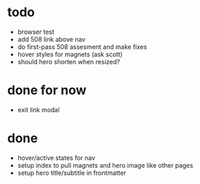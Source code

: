 # todo
- browser test
- add 508 link above nav
- do first-pass 508 assesment and make fixes
- hover styles for magnets (ask scott)
- should hero shorten when resized?

# done for now
- exit link modal

# done
- hover/active states for nav
- setup index to pull magnets and hero image like other pages
- setup hero title/subtitle in frontmatter